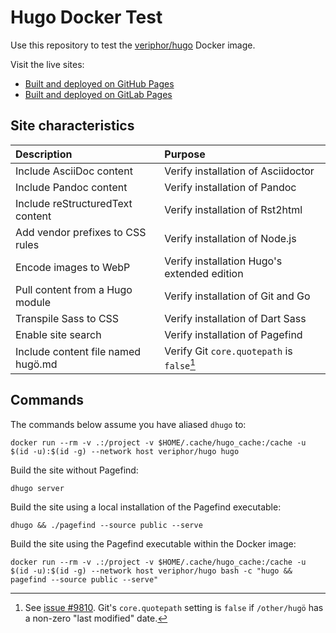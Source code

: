 # Hugo Docker Test

Use this repository to test the [veriphor/hugo](https://hub.docker.com/r/veriphor/hugo) Docker image.

Visit the live sites:

- [Built and deployed on GitHub Pages](https://jmooring.github.io/hugo-docker-test/)
- [Built and deployed on GitLab Pages](https://jmooring.gitlab.io/hugo-docker-test/)

## Site characteristics

Description|Purpose
:--|:--
Include AsciiDoc content|Verify installation of Asciidoctor
Include Pandoc content|Verify installation of Pandoc
Include reStructuredText content|Verify installation of Rst2html
Add vendor prefixes to CSS rules|Verify installation of Node.js
Encode images to WebP|Verify installation Hugo's extended edition
Pull content from a Hugo module|Verify installation of Git and Go
Transpile Sass to CSS|Verify installation of Dart Sass
Enable site search|Verify installation of Pagefind
Include content file named hugö.md|Verify Git `core.quotepath` is `false`[^1]

[^1]: See [issue #9810](https://github.com/gohugoio/hugo/issues/9810). Git's `core.quotepath` setting is `false` if `/other/hugö` has a non-zero "last modified" date.

## Commands

The commands below assume you have aliased `dhugo` to:

```text
docker run --rm -v .:/project -v $HOME/.cache/hugo_cache:/cache -u $(id -u):$(id -g) --network host veriphor/hugo hugo
```

Build the site without Pagefind:

```text
dhugo server
```

Build the site using a local installation of the Pagefind executable:

```text
dhugo && ./pagefind --source public --serve
```

Build the site using the Pagefind executable within the Docker image:

```text
docker run --rm -v .:/project -v $HOME/.cache/hugo_cache:/cache -u $(id -u):$(id -g) --network host veriphor/hugo bash -c "hugo && pagefind --source public --serve"
```
